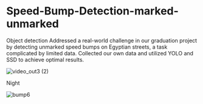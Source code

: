 # Speed-Bump-Detection-marked-unmarked

Object detection
Addressed a real-world challenge in our graduation project by detecting unmarked speed bumps on Egyptian streets, a task complicated by limited data. Collected our own data and utilized YOLO and SSD to achieve optimal results.
 
![video_out3 (2)](https://github.com/user-attachments/assets/02975ae5-9c39-47ec-a2a9-dac8ca204d5c)

Night 

![bump6](https://github.com/user-attachments/assets/2a051db8-d8ab-4680-942f-8bc4fcf890be)
